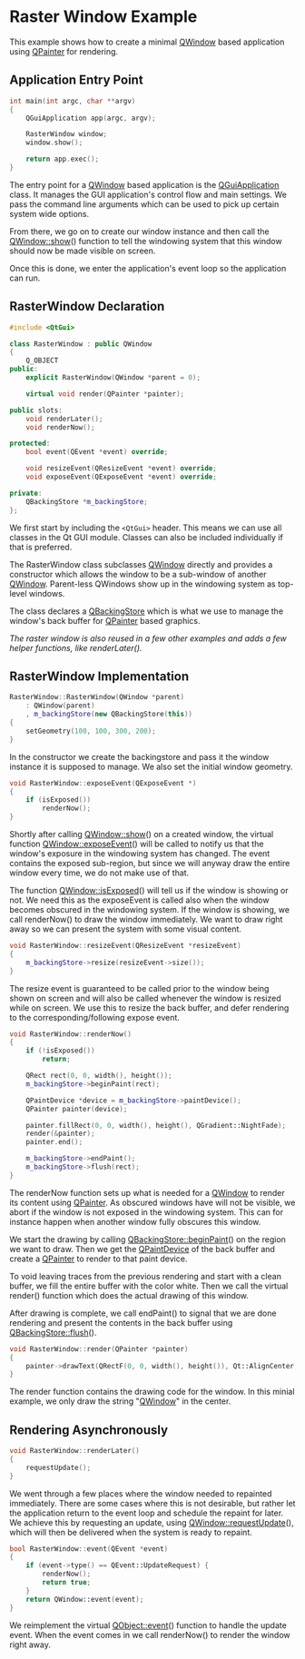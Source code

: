 # Raster Window Example



This example shows how to create a minimal [QWindow](https://doc.qt.io/qt-5/qwindow.html) based application using [QPainter](https://doc.qt.io/qt-5/qpainter.html) for rendering.



## Application Entry Point

```c++
int main(int argc, char **argv)
{
    QGuiApplication app(argc, argv);

    RasterWindow window;
    window.show();

    return app.exec();
}
```

The entry point for a [QWindow](https://doc.qt.io/qt-5/qwindow.html) based application is the [QGuiApplication](https://doc.qt.io/qt-5/qguiapplication.html) class. It manages the GUI application's control flow and main settings. We pass the command line arguments which can be used to pick up certain system wide options.

From there, we go on to create our window instance and then call the [QWindow::show](https://doc.qt.io/qt-5/qwindow.html#show)() function to tell the windowing system that this window should now be made visible on screen.

Once this is done, we enter the application's event loop so the application can run.



## RasterWindow Declaration

```c++
#include <QtGui>

class RasterWindow : public QWindow
{
    Q_OBJECT
public:
    explicit RasterWindow(QWindow *parent = 0);

    virtual void render(QPainter *painter);

public slots:
    void renderLater();
    void renderNow();

protected:
    bool event(QEvent *event) override;

    void resizeEvent(QResizeEvent *event) override;
    void exposeEvent(QExposeEvent *event) override;

private:
    QBackingStore *m_backingStore;
};
```

We first start by including the `<QtGui>` header. This means we can use all classes in the Qt GUI module. Classes can also be included individually if that is preferred.

The RasterWindow class subclasses [QWindow](https://doc.qt.io/qt-5/qwindow.html) directly and provides a constructor which allows the window to be a sub-window of another [QWindow](https://doc.qt.io/qt-5/qwindow.html). Parent-less QWindows show up in the windowing system as top-level windows.

The class declares a [QBackingStore](https://doc.qt.io/qt-5/qbackingstore.html) which is what we use to manage the window's back buffer for [QPainter](https://doc.qt.io/qt-5/qpainter.html) based graphics.

*The raster window is also reused in a few other examples and adds a few helper functions, like renderLater().*



## RasterWindow Implementation

```c++
RasterWindow::RasterWindow(QWindow *parent)
    : QWindow(parent)
    , m_backingStore(new QBackingStore(this))
{
    setGeometry(100, 100, 300, 200);
}
```

In the constructor we create the backingstore and pass it the window instance it is supposed to manage. We also set the initial window geometry.

```c++
void RasterWindow::exposeEvent(QExposeEvent *)
{
    if (isExposed())
        renderNow();
}
```

Shortly after calling [QWindow::show](https://doc.qt.io/qt-5/qwindow.html#show)() on a created window, the virtual function [QWindow::exposeEvent](https://doc.qt.io/qt-5/qwindow.html#exposeEvent)() will be called to notify us that the window's exposure in the windowing system has changed. The event contains the exposed sub-region, but since we will anyway draw the entire window every time, we do not make use of that.

The function [QWindow::isExposed](https://doc.qt.io/qt-5/qwindow.html#isExposed)() will tell us if the window is showing or not. We need this as the exposeEvent is called also when the window becomes obscured in the windowing system. If the window is showing, we call renderNow() to draw the window immediately. We want to draw right away so we can present the system with some visual content.

```c++
void RasterWindow::resizeEvent(QResizeEvent *resizeEvent)
{
    m_backingStore->resize(resizeEvent->size());
}
```

The resize event is guaranteed to be called prior to the window being shown on screen and will also be called whenever the window is resized while on screen. We use this to resize the back buffer, and defer rendering to the corresponding/following expose event.

```c++
void RasterWindow::renderNow()
{
    if (!isExposed())
        return;

    QRect rect(0, 0, width(), height());
    m_backingStore->beginPaint(rect);

    QPaintDevice *device = m_backingStore->paintDevice();
    QPainter painter(device);

    painter.fillRect(0, 0, width(), height(), QGradient::NightFade);
    render(&painter);
    painter.end();

    m_backingStore->endPaint();
    m_backingStore->flush(rect);
}
```

The renderNow function sets up what is needed for a [QWindow](https://doc.qt.io/qt-5/qwindow.html) to render its content using [QPainter](https://doc.qt.io/qt-5/qpainter.html). As obscured windows have will not be visible, we abort if the window is not exposed in the windowing system. This can for instance happen when another window fully obscures this window.

We start the drawing by calling [QBackingStore::beginPaint](https://doc.qt.io/qt-5/qbackingstore.html#beginPaint)() on the region we want to draw. Then we get the [QPaintDevice](https://doc.qt.io/qt-5/qpaintdevice.html) of the back buffer and create a [QPainter](https://doc.qt.io/qt-5/qpainter.html) to render to that paint device.

To void leaving traces from the previous rendering and start with a clean buffer, we fill the entire buffer with the color white. Then we call the virtual render() function which does the actual drawing of this window.

After drawing is complete, we call endPaint() to signal that we are done rendering and present the contents in the back buffer using [QBackingStore::flush](https://doc.qt.io/qt-5/qbackingstore.html#flush)().

```c++
void RasterWindow::render(QPainter *painter)
{
    painter->drawText(QRectF(0, 0, width(), height()), Qt::AlignCenter, QStringLiteral("QWindow"));
}
```

The render function contains the drawing code for the window. In this minial example, we only draw the string "[QWindow](https://doc.qt.io/qt-5/qwindow.html)" in the center.



## Rendering Asynchronously

```c++
void RasterWindow::renderLater()
{
    requestUpdate();
}
```

We went through a few places where the window needed to repainted immediately. There are some cases where this is not desirable, but rather let the application return to the event loop and schedule the repaint for later. We achieve this by requesting an update, using [QWindow::requestUpdate](https://doc.qt.io/qt-5/qwindow.html#requestUpdate)(), which will then be delivered when the system is ready to repaint.

```c++
bool RasterWindow::event(QEvent *event)
{
    if (event->type() == QEvent::UpdateRequest) {
        renderNow();
        return true;
    }
    return QWindow::event(event);
}
```

We reimplement the virtual [QObject::event](https://doc.qt.io/qt-5/qobject.html#event)() function to handle the update event. When the event comes in we call renderNow() to render the window right away.



